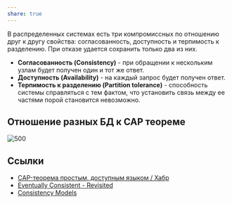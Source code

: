 ```yaml
---
share: true
---
```


В распределенных системах есть три компромиссных по отношению друг к другу свойства: согласованность, доступность и терпимость к разделению. При отказе удается сохранить только два из них.
- **Согласованность (Consistency)** - при обращении к нескольким узлам будет получен один и тот же ответ. 
- **Доступность (Availability)** - на каждый запрос будет получен ответ.
- **Терпимость к разделению (Partition tolerance)** - способность системы справляться с тем фактом, что установить связь между ее частями порой становится невозможно.

## Отношение разных БД к CAP теореме

![500](attachments/cap_databases.png)

## Ссылки
- [CAP-теорема простым, доступным языком / Хабр](https://habr.com/ru/post/130577/)
- [Eventually Consistent - Revisited](https://www.allthingsdistributed.com/2008/12/eventually_consistent.html)
- [Consistency Models](https://jepsen.io/consistency)